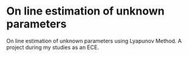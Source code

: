 # On line estimation of unknown parameters
On line estimation of unknown parameters using Lyapunov Method. A project during my studies as an ECE.


